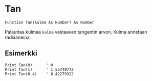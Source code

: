 <!--math-->
Tan
===

```eppabasic
Function Tan(kulma As Number) As Number
```

Palauttaa kulmaa `kulma` vastaavan tangentin arvon.
Kulma annetaan radiaaneina.

Esimerkki
---------
```eppabasic
Print Tan(0)      ' 0
Print Tan(1)      ' 1.55740772
Print Tan(0.4)    ' 0.42279322
```
